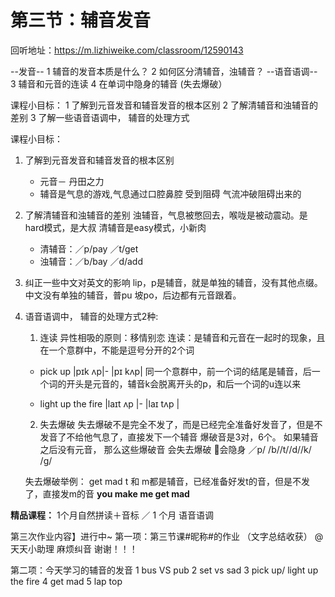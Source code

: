# 第三节：辅音发音
回听地址：https://m.lizhiweike.com/classroom/12590143 

--发音--
1 辅音的发音本质是什么？ 
2 如何区分清辅音，浊辅音？
--语音语调-- 
3 辅音和元音的连读 
4 在单词中隐身的辅音 (失去爆破）

课程小目标： 
1 了解到元音发音和辅音发音的根本区别 
2 了解清辅音和浊辅音的差别 
3 了解一些语音语调中， 辅音的处理方式 

课程小目标： 
1. 了解到元音发音和辅音发音的根本区别 
    * 元音－ 丹田之力
    * 辅音是气息的游戏,气息通过口腔鼻腔 受到阻碍 气流冲破阻碍出来的 
2. 了解清辅音和浊辅音的差别 
    浊辅音，气息被憋回去，喉咙是被动震动。是hard模式，是大叔
    清辅音是easy模式，小新肉
    * 清辅音：／p/pay ／t/get
    * 浊辅音：／b/bay ／d/add
3. 纠正一些中文对英文的影响 
   lip，p是辅音，就是单独的辅音，没有其他点缀。中文没有单独的辅音，普pu 坡po，后边都有元音跟着。 

4. 语音语调中， 辅音的处理方式2种:
    1. 连读
    异性相吸的原则：移情别恋 
    连读：是辅音和元音在一起时的现象，且在一个意群中，不能是逗号分开的2个词
    * pick up |pɪk ʌp|- |pɪ kʌp|
    同一个意群中，前一个词的结尾是辅音，后一个词的开头是元音的，辅音k会脱离开头的p，和后一个词的u连以来

    * light up the fire |laɪt ʌp |- |laɪ tʌp |

    2. 失去爆破
    失去爆破不是完全不发了，而是已经完全准备好发音了，但是不发音了不给他气息了，直接发下一个辅音
    爆破音是3对，6个。
    如果辅音之后没有元音， 那么这些爆破音 会失去爆破 会隐身
    ／p/ /b//t//d//k/ /g/

    失去爆破举例： get mad  t 和 m都是辅音，已经准备好发t的音，但是不发了，直接发m的音
    **you make me get mad**


**精品课程：**
1个月自然拼读＋音标 ／ 1 个月 语音语调

第三次作业内容】进行中~ 
第一项：第三节课#昵称#的作业
（文字总结收获）
@天天小助理 麻烦纠音 谢谢！！！ 
 
第二项：今天学习的辅音的发音 
1 bus VS pub 
2 set vs sad 
3 pick up/ light up the fire 
4 get mad 
5 lap top